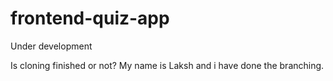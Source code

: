 # frontend-quiz-app
Under development

Is cloning finished or not?
My name is Laksh and i have done the branching.

